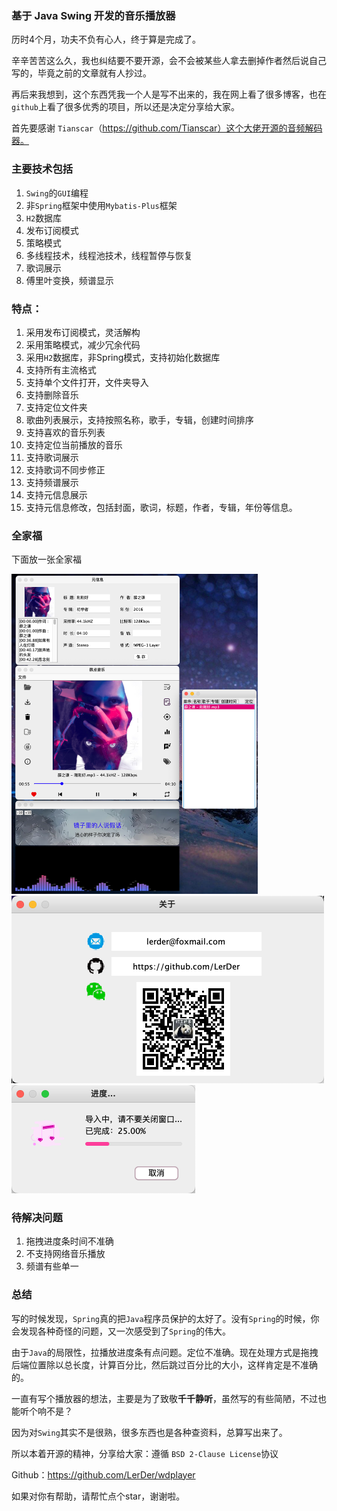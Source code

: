 ### 基于 Java Swing 开发的音乐播放器

历时4个月，功夫不负有心人，终于算是完成了。

辛辛苦苦这么久，我也纠结要不要开源，会不会被某些人拿去删掉作者然后说自己写的，毕竟之前的文章就有人抄过。

再后来我想到，这个东西凭我一个人是写不出来的，我在网上看了很多博客，也在`github`上看了很多优秀的项目，所以还是决定分享给大家。

首先要感谢 `Tianscar`（https://github.com/Tianscar）这个大佬开源的音频解码器。

### 主要技术包括

1. `Swing`的`GUI`编程
2. 非`Spring`框架中使用`Mybatis-Plus`框架
3. `H2`数据库
4. 发布订阅模式
5. 策略模式
6. 多线程技术，线程池技术，线程暂停与恢复
7. 歌词展示
8. 傅里叶变换，频谱显示

### 特点：

1. 采用发布订阅模式，灵活解构
2. 采用策略模式，减少冗余代码
3. 采用`H2`数据库，非Spring模式，支持初始化数据库
4. 支持所有主流格式
5. 支持单个文件打开，文件夹导入
6. 支持删除音乐
7. 支持定位文件夹
8. 歌曲列表展示，支持按照名称，歌手，专辑，创建时间排序
9. 支持喜欢的音乐列表
10. 支持定位当前播放的音乐
11. 支持歌词展示
12. 支持歌词不同步修正
13. 支持频谱展示
14. 支持元信息展示
15. 支持元信息修改，包括封面，歌词，标题，作者，专辑，年份等信息。

### 全家福

下面放一张全家福

<img src="/doc/image-20241123234903050.png" alt="image-20241123234903050" style="zoom:50%;" />

<img src="/doc/image-20241123235052699.png" alt="image-20241123235052699" style="zoom:50%;" />

<img src="/doc/image-20241123235919881.png" alt="image-20241123235919881" style="zoom:50%;" />

### 待解决问题

1. 拖拽进度条时间不准确
2. 不支持网络音乐播放
3. 频谱有些单一

### 总结

写的时候发现，`Spring`真的把`Java`程序员保护的太好了。没有`Spring`的时候，你会发现各种奇怪的问题，又一次感受到了`Spring`的伟大。

由于`Java`的局限性，拉播放进度条有点问题。定位不准确。现在处理方式是拖拽后端位置除以总长度，计算百分比，然后跳过百分比的大小，这样肯定是不准确的。

一直有写个播放器的想法，主要是为了致敬**千千静听**，虽然写的有些简陋，不过也能听个响不是？

因为对`Swing`其实不是很熟，很多东西也是各种查资料，总算写出来了。

所以本着开源的精神，分享给大家：遵循 `BSD 2-Clause License`协议

Github：https://github.com/LerDer/wdplayer

如果对你有帮助，请帮忙点个star，谢谢啦。
